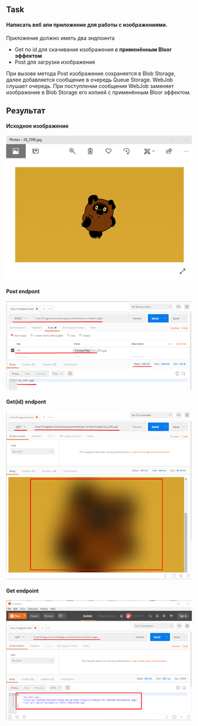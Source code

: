 ## Task

#### Написать веб апи приложение для работы с изображениями. 

Приложение должно иметь два эндпоинта 
- Get по id для скачивания изображения **с применённым Bloor эффектом**
- Post для загрузки изображения 

При вызове метода Post изображение сохраняется в Blob Storage, далее добавляется сообщение в очередь Queue Storage. 
WebJob слушает очередь. При поступлении сообщения WebJob заменяет изображение в Blob Storage его копией с применённым Bloor эффектом. 

## Результат

#### Исходное изображение
![alt-текст](https://github.com/ChristinaGolovach/AzureBlobStorageWorkshop/blob/master/Screenshot_10.png "Исходное изображение")

#### Post endpont
![alt-текст](https://github.com/ChristinaGolovach/AzureBlobStorageWorkshop/blob/master/Screenshot_7.png "Post endpont")

#### Get(id) endpont
![alt-текст](https://github.com/ChristinaGolovach/AzureBlobStorageWorkshop/blob/master/Screenshot_5.png "Get(id) endpont")

#### Get endpoint
![alt-текст](https://github.com/ChristinaGolovach/AzureBlobStorageWorkshop/blob/master/Screenshot_4.png "Get endpoint")
